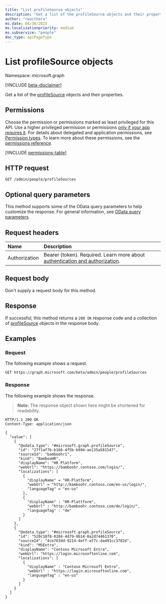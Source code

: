 ```yaml
---
title: "List profileSource objects"
description: "Get a list of the profileSource objects and their properties."
author: "rwaithera"
ms.date: 04/30/2025
ms.localizationpriority: medium
ms.subservice: "people"
doc_type: apiPageType
---
```


# List profileSource objects

Namespace: microsoft.graph

[!INCLUDE [beta-disclaimer](../../includes/beta-disclaimer.md)]

Get a list of the [profileSource](../resources/profilesource.md) objects and their properties.

## Permissions

Choose the permission or permissions marked as least privileged for this API. Use a higher privileged permission or permissions [only if your app requires it](/graph/permissions-overview#best-practices-for-using-microsoft-graph-permissions). For details about delegated and application permissions, see [Permission types](/graph/permissions-overview#permission-types). To learn more about these permissions, see the [permissions reference](/graph/permissions-reference).

<!-- {
  "blockType": "permissions",
  "name": "peopleadminsettings-list-profilesources-permissions"
}
-->
[!INCLUDE [permissions-table](../includes/permissions/peopleadminsettings-list-profilesources-permissions.md)]

## HTTP request

<!-- {
  "blockType": "ignored"
}
-->
``` http
GET /admin/people/profileSources
```

## Optional query parameters

This method supports some of the OData query parameters to help customize the response. For general information, see [OData query parameters](/graph/query-parameters).

## Request headers

|Name|Description|
|:---|:---|
|Authorization|Bearer {token}. Required. Learn more about [authentication and authorization](/graph/auth/auth-concepts).|

## Request body

Don't supply a request body for this method.

## Response

If successful, this method returns a `200 OK` response code and a collection of [profileSource](../resources/profilesource.md) objects in the response body.

## Examples

### Request

The following example shows a request.
<!-- {
  "blockType": "request",
  "name": "list_profilesource"
}
-->
``` http
GET https://graph.microsoft.com/beta/admin/people/profileSources
```


### Response

The following example shows the response.
>**Note:** The response object shown here might be shortened for readability.
<!-- {
  "blockType": "response",
  "truncated": true,
  "@odata.type": "microsoft.graph.profileSource"
}
-->
``` http
HTTP/1.1 200 OK
Content-Type: application/json

{
  "value": [
    {
      "@odata.type": "#microsoft.graph.profileSource",
      "id": "27f1af7b-b166-4f5b-b994-ae135a581547",
      "sourceId": "bamboohr1",
      "kind": "BambooHR",
      "displayName": "HR Platform",
      "webUrl": "https://bamboohr.contoso.com/login/",
      "localizations": [
        {
          "displayName" = "HR-Platform",
          "webUrl" = "http://bamboohr.contoso.com/en-us/login/",
          "languageTag" = "en-us"
        },
        {
          "displayName" : "HR-Plattform",
          "webUrl" : "http://bamboohr.contoso.com/de/login/",
          "languageTag" : "de"
        }
      ]
    },
    {
      "@odata.type": "#microsoft.graph.profileSource",
      "id": "520c18f8-0284-4d79-9b14-8a2d74461370",
      "sourceId": "4ce763dd-9214-4eff-af7c-da491cc3782d",
      "kind": "MSEntra",
      "displayName": "Contoso Microsoft Entra",
      "webUrl": "https://login.microsoftonline.com",
      "localizations": [
        {
          "displayName" : "Contoso Microsoft Entra",
          "webUrl" : "https://login.microsoftonline.com",
          "languageTag" : "en-us"
        }
      ]
    }
  ]
}
```

